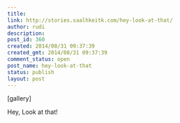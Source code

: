 ```yaml
---
title: 
link: http://stories.saalhkeitk.com/hey-look-at-that/
author: rudi
description: 
post_id: 360
created: 2014/08/31 09:37:39
created_gmt: 2014/08/31 09:37:39
comment_status: open
post_name: hey-look-at-that
status: publish
layout: post
---
```



[gallery] 

Hey, Look at that!